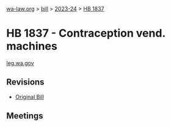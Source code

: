 [wa-law.org](/) > [bill](/bill/) > [2023-24](/bill/2023-24/) > [HB 1837](/bill/2023-24/hb/1837/)

# HB 1837 - Contraception vend. machines
[leg.wa.gov](https://app.leg.wa.gov/billsummary?BillNumber=1837&Year=2023&Initiative=false)

## Revisions
* [Original Bill](1/)

## Meetings